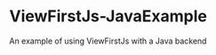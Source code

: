 ViewFirstJs-JavaExample
=======================

An example of using ViewFirstJs with a Java backend

